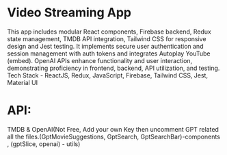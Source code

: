 # Video Streaming App
This app includes modular React components, Firebase backend, Redux state management, TMDB API integration, Tailwind CSS for responsive design and Jest testing. It implements secure user authentication and session management with auth tokens and integrates Autoplay YouTube (embed). OpenAI APIs enhance functionality and user interaction, demonstrating proficiency in frontend, backend, API utilization, and testing.
Tech Stack - ReactJS, Redux, JavaScript, Firebase, Tailwind CSS, Jest, Material UI


# API: 
TMDB & OpenAI(Not Free, Add your own Key then uncomment GPT related all the files.(GptMovieSuggestions, GptSearch, GptSearchBar)-components , (gptSlice, openai) - utils)


